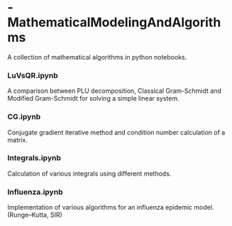 # - MathematicalModelingAndAlgorithms
A collection of mathematical algorithms in python notebooks. 

### LuVsQR.ipynb
A comparison between PLU decomposition, Classical Gram-Schmidt and Modified Gram-Schmidt for solving a simple linear system. 

### CG.ipynb
Conjugate gradient iterative method and condition number calculation of a matrix.

### Integrals.ipynb
Calculation of various integrals using different methods.

### Influenza.ipynb
Implementation of various algorithms for an influenza epidemic model. (Runge–Kutta, SIR)
